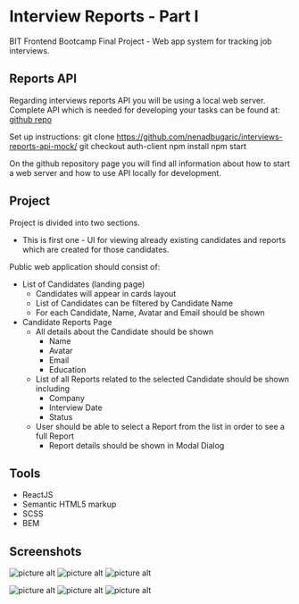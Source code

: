 # Interview Reports - Part I

BIT Frontend Bootcamp Final Project - Web app system for tracking job interviews.

## Reports API

Regarding interviews reports API you will be using a local web server. Complete API which is needed for developing your tasks can be found at: [github repo](https://github.com/nenadbugaric/interviews-reports-api-mock/)

Set up instructions:
git clone https://github.com/nenadbugaric/interviews-reports-api-mock/
git checkout auth-client
npm install
npm start

On the github repository page you will find all information about how to start a web server and how to use API locally for development.

## Project

Project is divided into two sections.

- This is first one - UI for viewing already existing candidates and reports which are created for those candidates.

Public web application should consist of:

- List of Candidates (landing page)
  - Candidates will appear in cards layout
  - List of Candidates can be filtered by Candidate Name
  - For each Candidate, Name, Avatar and Email should be shown
- Candidate Reports Page
  - All details about the Candidate should be shown
    - Name
    - Avatar
    - Email
    - Education
  - List of all Reports related to the selected Candidate should be shown including
    - Company
    - Interview Date
    - Status
  - User should be able to select a Report from the list in order to see a full Report
    - Report details should be shown in Modal Dialog

## Tools

- ReactJS
- Semantic HTML5 markup
- SCSS
- BEM

## Screenshots

![picture alt](screenshots/mobile-candidates.png "Mobile all candidates page")
![picture alt](screenshots/mobile-candidate.png "Mobile single candidate page")
![picture alt](screenshots/mobile-modal.png "Mobile view modal")

![picture alt](screenshots/desktop-candidates.png "Desktop all candidates page")
![picture alt](screenshots/desktop-candidate.png "Desktop single candidate page")
![picture alt](screenshots/desktop-modal.png "Desktop view modal")
